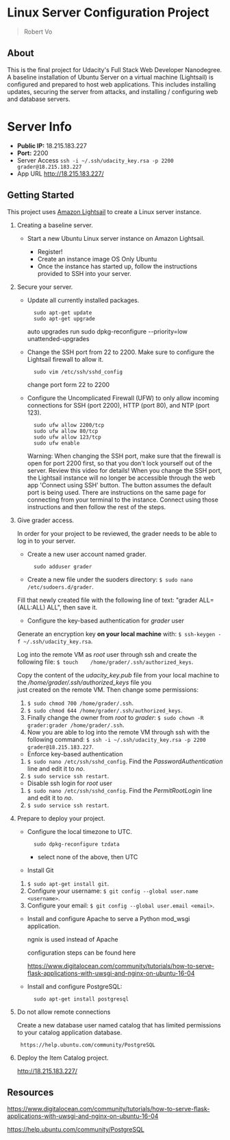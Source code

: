 # Linux Server Configuration Project

> Robert Vo

## About

This is the final project for Udacity's Full Stack Web Developer Nanodegree. A baseline installation of Ubuntu Server on a virtual machine (Lightsail) is configured and prepared to host web applications. This includes installing updates, securing the server from attacks, and installing / configuring web and database servers.


# Server Info

- **Public IP:** 18.215.183.227
- **Port:** 2200
- Server Access `ssh -i ~/.ssh/udacity_key.rsa -p 2200 grader@18.215.183.227`
- App URL http://18.215.183.227/

## Getting Started

This project uses [Amazon Lightsail](https://amazonlightsail.com/) to create a Linux server instance.

1. Creating a baseline server.

    - Start a new Ubuntu Linux server instance on Amazon Lightsail. 
        
        * Register!
        * Create an instance image OS Only Ubuntu
        * Once the instance has started up, follow the instructions provided to SSH into your server.

2. Secure your server.

    - Update all currently installed packages.
    
            sudo apt-get update
            sudo apt-get upgrade
            
        auto upgrades run
            sudo dpkg-reconfigure --priority=low unattended-upgrades
    - Change the SSH port from 22 to 2200. Make sure to configure the Lightsail firewall to allow it.
            
            sudo vim /etc/ssh/sshd_config
        change port form 22 to 2200
        
        
    - Configure the Uncomplicated Firewall (UFW) to only allow incoming connections for SSH (port 2200), HTTP (port 80), and NTP (port 123).
        
            sudo ufw allow 2200/tcp
            sudo ufw allow 80/tcp
            sudo ufw allow 123/tcp
            sudo ufw enable

        Warning: When changing the SSH port, make sure that the firewall is open for port 2200 first, so that you don't lock yourself out of the server. Review this video for details! When you change the SSH port, the Lightsail instance will no longer be accessible through the web app 'Connect using SSH' button. The button assumes the default port is being used. There are instructions on the same page for connecting from your terminal to the instance. Connect using those instructions and then follow the rest of the steps.
        

3. Give grader access.

    In order for your project to be reviewed, the grader needs to be able to log in to your server.

    - Create a new user account named grader.
    
            sudo adduser grader
    - Create a new file under the suoders directory: 
    `$ sudo nano /etc/sudoers.d/grader`. 
    
    Fill that newly created file with the following line of text: "grader ALL=(ALL:ALL) ALL", then save it.
    
    - Configure the key-based authentication for *grader* user

    Generate an encryption key **on your local machine** with: `$ ssh-keygen -f ~/.ssh/udacity_key.rsa`.

    Log into the remote VM as *root* user through ssh and create the following file: `$ touch    /home/grader/.ssh/authorized_keys`.

    Copy the content of the *udacity_key.pub* file from your local machine to the */home/grader/.ssh/authorized_keys* file you  
    just created on the remote VM. Then change some permissions:
    
    1. `$ sudo chmod 700 /home/grader/.ssh`.
    2. `$ sudo chmod 644 /home/grader/.ssh/authorized_keys`.
    3. Finally change the owner from *root* to *grader*: `$ sudo chown -R grader:grader /home/grader/.ssh`.
    4. Now you are able to log into the remote VM through ssh with the following command: `$ ssh -i ~/.ssh/udacity_key.rsa -p 2200 grader@18.215.183.227`.

    - Enforce key-based authentication
    1. `$ sudo nano /etc/ssh/sshd_config`. Find the *PasswordAuthentication* line and edit it to *no*.
    2. `$ sudo service ssh restart`.
    
    - Disable ssh login for *root* user
    1. `$ sudo nano /etc/ssh/sshd_config`. Find the *PermitRootLogin* line and edit it to *no*.
    2. `$ sudo service ssh restart`.


4. Prepare to deploy your project.

    - Configure the local timezone to UTC.
    
            sudo dpkg-reconfigure tzdata
            
        * select none of the above, then UTC
    
    - Install Git
     1. `$ sudo apt-get install git`.
     2. Configure your username: `$ git config --global user.name <username>`.
     3. Configure your email: `$ git config --global user.email <email>`.
            
    - Install and configure Apache to serve a Python mod_wsgi application.
    
        ngnix is used instead of Apache
        
        configuration steps can be found here 
        
        https://www.digitalocean.com/community/tutorials/how-to-serve-flask-applications-with-uwsgi-and-nginx-on-ubuntu-16-04
        

    - Install and configure PostgreSQL:
    
            sudo apt-get install postgresql

5. Do not allow remote connections
    
    Create a new database user named catalog that has limited permissions to your catalog application database.
    
        https://help.ubuntu.com/community/PostgreSQL

6. Deploy the Item Catalog project.

    http://18.215.183.227/
    
## Resources


https://www.digitalocean.com/community/tutorials/how-to-serve-flask-applications-with-uwsgi-and-nginx-on-ubuntu-16-04

https://help.ubuntu.com/community/PostgreSQL
